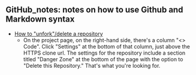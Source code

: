 ## GitHub_notes: notes on how to use Github and Markdown syntax
   - [How to "unfork"/delete a repository](https://www.quora.com/How-do-I-delete-a-project-I-forked-on-GitHub)
     - On the project page, on the right-hand side, there's a column "<> Code". Click "Settings" at the bottom of that column, just above the HTTPS clone url.  The settings for the repository include a section titled "Danger Zone" at the bottom of the page with the option to "Delete this Repository." That's what you're looking for.
